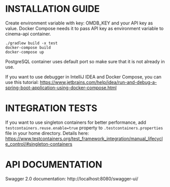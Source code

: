 # INSTALLATION GUIDE
Create environment variable with key: OMDB_KEY and your API key as value. Docker Compose needs it to pass API key as environment variable to cinema-api container. 
```
./gradlew build -x test
docker-compose build
docker-compose up
```
PostgreSQL container uses default port so make sure that it is not already in use.

If you want to use debugger in IntelliJ IDEA and Docker Compose, you can use this tutorial: https://www.jetbrains.com/help/idea/run-and-debug-a-spring-boot-application-using-docker-compose.html

# INTEGRATION TESTS
If you want to use singleton containers for better performance, add `testcontainers.reuse.enable=true` property to `.testcontainers.properties` file in your home directory.
Details here: https://www.testcontainers.org/test_framework_integration/manual_lifecycle_control/#singleton-containers

# API DOCUMENTATION
Swagger 2.0 documentation: http://localhost:8080/swagger-ui/
